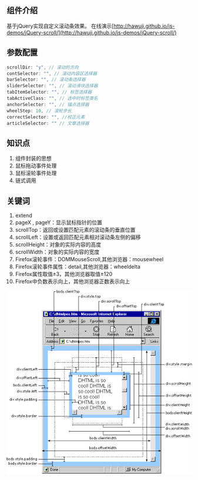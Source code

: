 ## 组件介绍
基于jQuery实现自定义滚动条效果。
在线演示[http://hawuji.github.io/js-demos/jQuery-scroll/](http://hawuji.github.io/js-demos/jQuery-scroll/)

## 参数配置
```js
scrollDir: "y", // 滚动的方向
contSelector: "", // 滚动内容区选择器
barSelector: "", // 滚动条选择器
sliderSelector: "", // 滚动滑块选择器
tabItemSelector: "", // 标签选择器
tabActiveClass: "", // 选中时标签类名
anchorSelector: "", // 锚点选择器
wheelStep: 10, // 滚轮步长
correctSelector: "", //校正元素
articleSelector: "" // 文章选择器
```
## 知识点
1. 组件封装的思想
2. 鼠标拖动事件处理
3. 鼠标滚轮事件处理
4. 链式调用

## 关键词
1. extend
2. pageX , pageY：显示鼠标指针的位置
3. scrollTop：返回或设置匹配元素的滚动条的垂直位置
4. scrollLeft：设置或返回匹配元素相对滚动条左侧的偏移
5. scrollHeight：对象的实际内容的高度
6. scrollWidth：对象的实际内容的宽度
4. Firefox滚轮事件：DOMMouseScroll,其他浏览器：mousewheel
5. Firefox滚轮事件属性：detail,其他浏览器：wheeldelta
6. Firefox属性取值±3，其他浏览器取值±120
7. Firefox中负数表示向上，其他浏览器正数表示向上

![图片介绍](DOM.gif)
